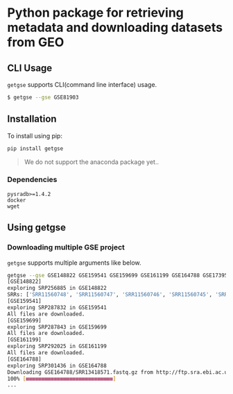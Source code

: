 # Python package for retrieving metadata and downloading datasets from GEO

## CLI Usage
`getgse` supports CLI(command line interface) usage.
```bash
$ getgse --gse GSE81903
```

## Installation
To install using pip:
```bash
pip install getgse
```

> We do not support the anaconda package yet..

### Dependencies
```
pysradb>=1.4.2
docker
wget
```

## Using getgse
### Downloading multiple GSE project
`getgse` supports multiple arguments like below.
```bash
getgse --gse GSE148822 GSE159541 GSE159699 GSE161199 GSE164788 GSE173955 GSE174367 GSE184942 GSE136243
[GSE148822]
exploring SRP256885 in GSE148822
SRRs: ['SRR11560748', 'SRR11560747', 'SRR11560746', 'SRR11560745', 'SRR11560744', 'SRR11560743', 'SRR11560742', 'SRR11560741', 'SRR11560740', 'SRR11560739', 'SRR11560738', 'SRR11560737', 'SRR11560736', 'SRR11560735', 'SRR11560734', 'SRR11560733', 'SRR11560732', 'SRR11560731', 'SRR11560730', 'SRR11560729', 'SRR11560728', 'SRR11560727', 'SRR11560726', 'SRR11560725', 'SRR11560724', 'SRR11560723', 'SRR11560722', 'SRR11560721', 'SRR11560720', 'SRR11560719', 'SRR11560718', 'SRR11560717', 'SRR11560716', 'SRR11560715', 'SRR11560714', 'SRR11560713']
[GSE159541]
exploring SRP287832 in GSE159541
All files are downloaded.
[GSE159699]
exploring SRP287843 in GSE159699
All files are downloaded.
[GSE161199]
exploring SRP292025 in GSE161199
All files are downloaded.
[GSE164788]
exploring SRP301436 in GSE164788
Downloading GSE164788/SRR13418571.fastq.gz from http://ftp.sra.ebi.ac.uk/vol1/fastq/SRR134/071/SRR13418571/SRR13418571.fastq.gz
100% [■■■■■■■■■■■■■■■■■■■■■■■■■■■■]
...
```